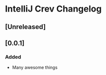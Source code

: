 <!-- Keep a Changelog guide -> https://keepachangelog.com -->

# IntelliJ Crev Changelog

## [Unreleased]

## [0.0.1]
### Added
- Many awesome things
